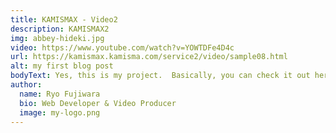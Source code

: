 ```yaml
---
title: KAMISMAX - Video2
description: KAMISMAX2
img: abbey-hideki.jpg
video: https://www.youtube.com/watch?v=YOWTDFe4D4c
url: https://kamismax.kamisma.com/service2/video/sample08.html
alt: my first blog post
bodyText: Yes, this is my project.  Basically, you can check it out here. Edited using Adobe Premiere Pro, audio mixed at the studio. Check if I have the new paragraph here.
author:
  name: Ryo Fujiwara
  bio: Web Developer & Video Producer
  image: my-logo.png
---
```


<author :author="author"></author>
<!-- <info-box>
  <template #info-box>
    This is a vue component inside markdown using slots
  </template>
</info-box> -->

<!-- ## This is a heading

This is some more info

### This is a sub heading

This is some more info -->